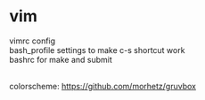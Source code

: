 # vim
vimrc config <br>
bash_profile settings to make c-s shortcut work <br>
bashrc for make and submit <br> <br>

colorscheme: https://github.com/morhetz/gruvbox

